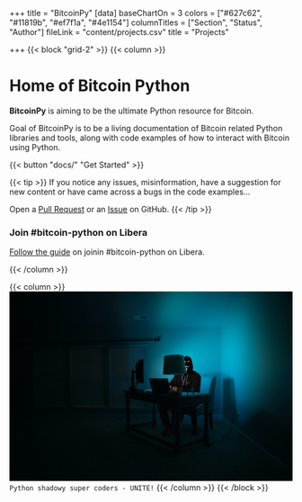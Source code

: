 +++
title = "BitcoinPy"
[data]
baseChartOn = 3
colors = ["#627c62", "#11819b", "#ef7f1a", "#4e1154"]
columnTitles = ["Section", "Status", "Author"]
fileLink = "content/projects.csv"
title = "Projects"

+++
{{< block "grid-2" >}}
{{< column >}}

# Home of Bitcoin Python

**BitcoinPy** is aiming to be the ultimate Python resource for Bitcoin.

Goal of BitcoinPy is to be a living documentation of Bitcoin related Python libraries and tools,
along with code examples of how to interact with Bitcoin using Python.

{{< button "docs/" "Get Started" >}}

{{< tip >}}
If you notice any issues, misinformation, have a suggestion for new content or have came across a
bugs in the code examples...

Open a [Pull Request](https://github.com/onsats/bitcoinpy-website/pulls/) or an [Issue](https://github.com/onweru/compose/issues/new/) on GitHub.
{{< /tip >}}

### Join #bitcoin-python on Libera

[Follow the guide](https://libera.chat/guides/connect) on joinin #bitcoin-python on Libera.

{{< /column >}}

{{< column >}}
![shadowy super coders](/images/shadowy-super-coder.jpg)
`Python shadowy super coders - UNITE!`
{{< /column >}}
{{< /block >}}